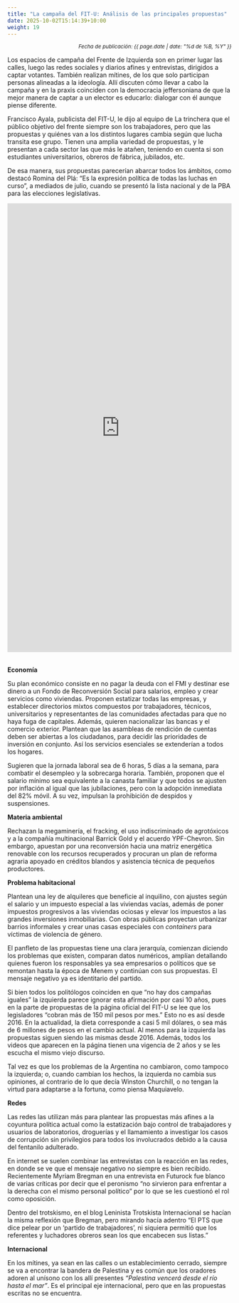 ```yaml
---
title: "La campaña del FIT-U: Análisis de las principales propuestas"
date: 2025-10-02T15:14:39+10:00
weight: 19
---
```

<div align="right">
  <small><em>Fecha de publicación: {{ page.date | date: "%d de %B, %Y" }}</em></small>
</div>

Los espacios de campaña del Frente de Izquierda son en primer lugar las calles, luego las redes sociales y diarios afines y entrevistas, dirigidos a captar votantes. También realizan mítines, de los que solo participan personas alineadas a la ideología. Allí discuten cómo llevar a cabo la campaña y en la praxis coinciden con la democracia jeffersoniana de que la mejor manera de captar a un elector es educarlo: dialogar con él aunque piense diferente.

Francisco Ayala, publicista del FIT-U, le dijo al equipo de La trinchera que el público objetivo del frente siempre son los trabajadores, pero que las propuestas y quiénes van a los distintos lugares cambia según que lucha transita ese grupo. Tienen una amplia variedad de propuestas, y le presentan a cada sector las que más le atañen, teniendo en cuenta si son estudiantes universitarios, obreros de fábrica, jubilados, etc.

De esa manera, sus propuestas parecerían abarcar todos los ámbitos, como destacó Romina del Plá: “Es la expresión política de todas las luchas en curso”, a mediados de julio, cuando se presentó la lista nacional y de la PBA  para las elecciones legislativas.

<div style="width: 100%;"><div style="position: relative; padding-bottom: 200%; padding-top: 0; height: 0;"><iframe title="de" frameborder="0" width="800" height="1600" style="position: absolute; top: 0; left: 0; width: 100%; height: 100%;" src="https://view.genially.com/68dddc1651867f34d3077db4" type="text/html" allowscriptaccess="always" allowfullscreen="true" scrolling="yes" allownetworking="all"></iframe> </div> </div>

**Economía**

Su plan económico consiste en no pagar la deuda con el FMI y destinar ese dinero a un Fondo de Reconversión Social para salarios, empleo y crear servicios como viviendas. Proponen estatizar todas las empresas, y establecer directorios mixtos compuestos por trabajadores, técnicos, universitarios y representantes de las comunidades afectadas para que no haya fuga de capitales. Además, quieren nacionalizar las bancas y el comercio exterior. Plantean que las asambleas de rendición de cuentas deben ser abiertas a los ciudadanos, para decidir las prioridades de inversión en conjunto. Así los servicios esenciales se extenderían a todos los hogares.

Sugieren que la jornada laboral sea de 6 horas, 5 días a la semana, para combatir el desempleo y la sobrecarga horaria. También, proponen que el salario mínimo sea equivalente a la canasta familiar y que todos se ajusten por inflación al igual que las jubilaciones, pero con la adopción inmediata del 82% móvil. A su vez, impulsan la prohibición de despidos y suspensiones. 

**Materia ambiental**

Rechazan la megaminería, el fracking, el uso indiscriminado de agrotóxicos y a la compañía multinacional Barrick Gold y el acuerdo YPF-Chevron. Sin embargo, apuestan por una reconversión hacia una matriz energética renovable con los recursos recuperados y procuran un plan de reforma agraria apoyado en créditos blandos y asistencia técnica de pequeños productores.

**Problema habitacional**

Plantean una ley de alquileres que beneficie al inquilino, con ajustes según el salario y un impuesto especial a las viviendas vacías, además de poner impuestos progresivos a las viviendas ociosas y elevar los impuestos a las grandes inversiones inmobiliarias. Con obras públicas proyectan urbanizar barrios informales y crear unas casas especiales con *containers* para víctimas de violencia de género.

El panfleto de las propuestas tiene una clara jerarquía, comienzan diciendo los problemas que existen, comparan datos numéricos, amplían detallando quienes fueron los responsables ya sea empresarios o políticos que se remontan hasta la época de Menem y continúan con sus propuestas. El mensaje negativo ya es identitario del partido.

Si bien todos los politólogos coinciden en que “no hay dos campañas iguales” la izquierda parece ignorar esta afirmación por casi 10 años, pues en la parte de propuestas de la página oficial del FIT-U se lee que los legisladores “cobran más de 150 mil pesos por mes.”  Esto no es así desde 2016. En la actualidad, la dieta corresponde a casi 5 mil dólares, o sea más de 6 millones de pesos en el cambio actual. Al menos para la izquierda las propuestas siguen siendo las mismas desde 2016. Además, todos los videos que aparecen en la página tienen una vigencia de 2 años y se les escucha el mismo viejo discurso.

Tal vez es que los problemas de la Argentina no cambiaron, como tampoco la izquierda; o, cuando cambian los hechos, la izquierda no cambia sus opiniones, al contrario de lo que decía Winston Churchill, o no tengan la virtud para adaptarse a la fortuna, como piensa Maquiavelo.

**Redes**

Las redes las utilizan más para plantear las propuestas más afines a la coyuntura política actual como la estatización bajo control de trabajadores y usuarios de laboratorios, droguerías y el llamamiento a investigar los casos de corrupción sin privilegios para todos los involucrados debido a la causa del fentanilo adulterado. 

En internet se suelen combinar las entrevistas con la reacción en las redes, en donde se ve que el mensaje negativo no siempre es bien recibido. Recientemente Myriam Bregman en una entrevista en Futurock fue blanco de varias críticas por decir que el peronismo “no sirvieron para enfrentar a la derecha con el mismo personal político” por lo que se les cuestionó el rol como oposición.

Dentro del trotskismo, en el blog Leninista Trotskista Internacional se hacían la misma reflexión que Bregman, pero mirando hacía adentro “El PTS que dice pelear por un ‘partido de trabajadores’, ni siquiera permitió que los referentes y luchadores obreros sean los que encabecen sus listas.”

**Internacional**

En los mítines, ya sean en las calles o un establecimiento cerrado, siempre se va a encontrar la bandera de Palestina y es común que los oradores adoren al unísono con los allí presentes *“Palestina vencerá desde el río hasta el mar”*. Es el principal eje internacional, pero que en las propuestas escritas no se encuentra. 
